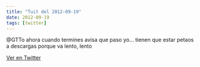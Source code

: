 ```yaml
---
title: "Tuit del 2012-09-19"
date: 2012-09-19
tags: [twitter]
---
```


@GTTo ahora cuando termines avisa que paso yo... tienen que estar petaos a descargas porque va lento, lento



[Ver en Twitter](https://twitter.com/i/web/status/248523249963655168)
